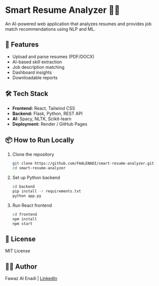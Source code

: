 
# Smart Resume Analyzer 🧠📄

An AI-powered web application that analyzes resumes and provides job match recommendations using NLP and ML.

## 🚀 Features
- Upload and parse resumes (PDF/DOCX)
- AI-based skill extraction
- Job description matching
- Dashboard insights
- Downloadable reports

## 🛠️ Tech Stack
- **Frontend:** React, Tailwind CSS
- **Backend:** Flask, Python, REST API
- **AI:** Spacy, NLTK, Scikit-learn
- **Deployment:** Render / GitHub Pages

## 📦 How to Run Locally
1. Clone the repository
   ```bash
   git clone https://github.com/FAALENADI/smart-resume-analyzer.git
   cd smart-resume-analyzer
   ```

2. Set up Python backend
   ```bash
   cd backend
   pip install -r requirements.txt
   python app.py
   ```

3. Run React frontend
   ```bash
   cd frontend
   npm install
   npm start
   ```

## 📄 License
MIT License

## 🧑‍💼 Author
Fawaz Al Enadi | [LinkedIn](https://www.linkedin.com/in/fawaz-alenadi)
